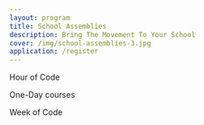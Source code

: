 ```yaml
---
layout: program
title: School Assemblies
description: Bring The Movement To Your School
cover: /img/school-assemblies-3.jpg
application: /register
---
```


Hour of Code

One-Day courses

Week of Code
